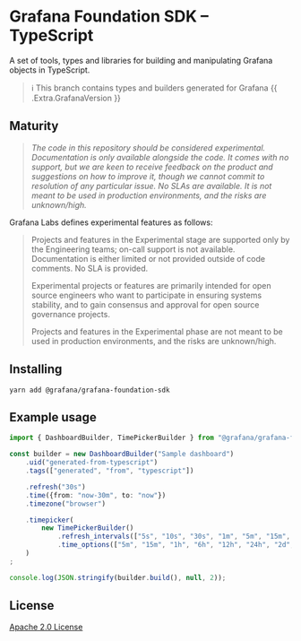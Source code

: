 # Grafana Foundation SDK – TypeScript

A set of tools, types and libraries for building and manipulating Grafana objects in TypeScript.

> ℹ️ This branch contains types and builders generated for Grafana {{ .Extra.GrafanaVersion }}

## Maturity

> _The code in this repository should be considered experimental. Documentation is only
available alongside the code. It comes with no support, but we are keen to receive
feedback on the product and suggestions on how to improve it, though we cannot commit
to resolution of any particular issue. No SLAs are available. It is not meant to be used
in production environments, and the risks are unknown/high._

Grafana Labs defines experimental features as follows:

> Projects and features in the Experimental stage are supported only by the Engineering
teams; on-call support is not available. Documentation is either limited or not provided
outside of code comments. No SLA is provided.
>
> Experimental projects or features are primarily intended for open source engineers who
want to participate in ensuring systems stability, and to gain consensus and approval
for open source governance projects.
>
> Projects and features in the Experimental phase are not meant to be used in production
environments, and the risks are unknown/high.

## Installing

```shell
yarn add @grafana/grafana-foundation-sdk
```

## Example usage

```typescript
import { DashboardBuilder, TimePickerBuilder } from "@grafana/grafana-foundation-sdk/dashboard";

const builder = new DashboardBuilder("Sample dashboard")
    .uid("generated-from-typescript")
    .tags(["generated", "from", "typescript"])

    .refresh("30s")
    .time({from: "now-30m", to: "now"})
    .timezone("browser")

    .timepicker(
        new TimePickerBuilder()
            .refresh_intervals(["5s", "10s", "30s", "1m", "5m", "15m", "30m", "1h", "2h", "1d"])
            .time_options(["5m", "15m", "1h", "6h", "12h", "24h", "2d", "7d", "30d"]),
    )
;

console.log(JSON.stringify(builder.build(), null, 2));
```

## License

[Apache 2.0 License](./LICENSE)
